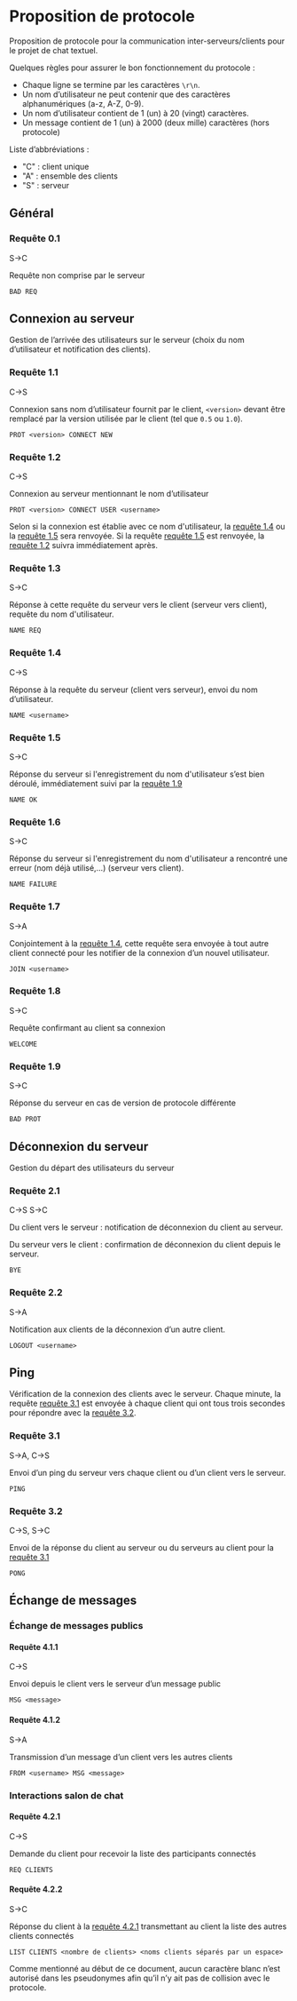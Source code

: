 Proposition de protocole
========================

Proposition de protocole pour la communication inter-serveurs/clients pour le projet de chat textuel.

Quelques règles pour assurer le bon fonctionnement du protocole :

-   Chaque ligne se termine par les caractères `\r\n`.
-   Un nom d’utilisateur ne peut contenir que des caractères alphanumériques (a-z, A-Z, 0-9).
-   Un nom d’utilisateur contient de 1 (un) à 20 (vingt) caractères.
-   Un message contient de 1 (un) à 2000 (deux mille) caractères (hors protocole)

Liste d’abbréviations :

-   "C" : client unique
-   "A" : ensemble des clients
-   "S" : serveur

Général
-------

### Requête 0.1

S->C

Requête non comprise par le serveur

``` text
BAD REQ
```

Connexion au serveur
--------------------

Gestion de l’arrivée des utilisateurs sur le serveur (choix du nom d’utilisateur et notification des clients).

### Requête 1.1

C->S

Connexion sans nom d’utilisateur fournit par le client, `<version>` devant être remplacé par la version utilisée par le client (tel que `0.5` ou `1.0`).

``` text
PROT <version> CONNECT NEW
```

### Requête 1.2

C->S

Connexion au serveur mentionnant le nom d’utilisateur

``` text
PROT <version> CONNECT USER <username>
```

Selon si la connexion est établie avec ce nom d'utilisateur, la [requête 1.4](#requête-14) ou la [requête 1.5](#requête-15) sera renvoyée. Si la requête [requête 1.5](#requête-15) est renvoyée, la [requête 1.2](#requête-12) suivra immédiatement après.

### Requête 1.3

S->C

Réponse à cette requête du serveur vers le client (serveur vers client), requête du nom d'utilisateur.

``` text
NAME REQ
```

### Requête 1.4

C->S

Réponse à la requête du serveur (client vers serveur), envoi du nom d’utilisateur.

``` text
NAME <username>
```

### Requête 1.5

S->C

Réponse du serveur si l'enregistrement du nom d'utilisateur s’est bien déroulé, immédiatement suivi par la [requête 1.9](#requête-18)

``` text
NAME OK
```

### Requête 1.6

S->C

Réponse du serveur si l'enregistrement du nom d'utilisateur a rencontré une erreur (nom déjà utilisé,…) (serveur vers client).

``` text
NAME FAILURE
```

### Requête 1.7

S->A

Conjointement à la [requête 1.4](#requête-14), cette requête sera envoyée à tout autre client connecté pour les notifier de la connexion d’un nouvel utilisateur.

``` text
JOIN <username>
```

### Requête 1.8

S->C

Requête confirmant au client sa connexion

``` text
WELCOME
```

### Requête 1.9

S->C

Réponse du serveur en cas de version de protocole différente

```text
BAD PROT
```

Déconnexion du serveur
----------------------

Gestion du départ des utilisateurs du serveur

### Requête 2.1

C->S
S->C

Du client vers le serveur : notification de déconnexion du client au serveur.

Du serveur vers le client : confirmation de déconnexion du client depuis le serveur.

``` text
BYE
```

### Requête 2.2

S->A

Notification aux clients de la déconnexion d’un autre client.

``` text
LOGOUT <username>
```

Ping
----

Vérification de la connexion des clients avec le serveur. Chaque minute, la requête [requête 3.1](#requête-31) est envoyée à chaque client qui ont tous trois secondes pour répondre avec la [requête 3.2](#requête-32).

### Requête 3.1

S->A, C->S

Envoi d’un ping du serveur vers chaque client ou d’un client vers le serveur.

``` text
PING
```

### Requête 3.2

C->S, S->C

Envoi de la réponse du client au serveur ou du serveurs au client pour la [requête 3.1](#requête-31)

``` text
PONG
```

## Échange de messages

### Échange de messages publics

#### Requête 4.1.1

C->S

Envoi depuis le client vers le serveur d’un message public

``` text
MSG <message>
```

#### Requête 4.1.2

S->A

Transmission d’un message d’un client vers les autres clients

``` text
FROM <username> MSG <message>
```

### Interactions salon de chat

#### Requête 4.2.1

C->S

Demande du client pour recevoir la liste des participants connectés

```text
REQ CLIENTS
```

#### Requête 4.2.2

S->C

Réponse du client à la [requête 4.2.1](#requête-421) transmettant au client la liste des autres clients connectés
```text
LIST CLIENTS <nombre de clients> <noms clients séparés par un espace>
```

Comme mentionné au début de ce document, aucun caractère blanc n’est autorisé dans les pseudonymes afin qu’il n’y ait pas de collision avec le protocole.
